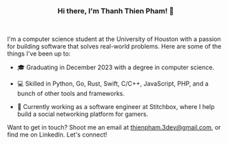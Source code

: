 <div align="center">
  <h3>Hi there, I'm Thanh Thien Pham! 👋</h3>
</div>
<br>

I'm a computer science student at the University of Houston with a passion for building software that solves real-world problems. Here are some of the things I've been up to:

- 🎓 Graduating in December 2023 with a degree in computer science.

- 💻 Skilled in Python, Go, Rust, Swift, C/C++, JavaScript, PHP, and a bunch of other tools and frameworks.

- 🚀 Currently working as a software engineer at Stitchbox, where I help build a social networking platform for gamers.

Want to get in touch? Shoot me an email at thienpham.3dev@gmail.com, or find me on LinkedIn. Let's connect!



<!--
**ThienPham-Si/ThienPham-Si** is a ✨ _special_ ✨ repository because its `README.md` (this file) appears on your GitHub profile.

Here are some ideas to get you started:

- 🔭 I’m currently working on ...
- 🌱 I’m currently learning ...
- 👯 I’m looking to collaborate on ...
- 🤔 I’m looking for help with ...
- 💬 Ask me about ...
- 📫 How to reach me: ...
- 😄 Pronouns: ...
- ⚡ Fun fact: ...
-->
